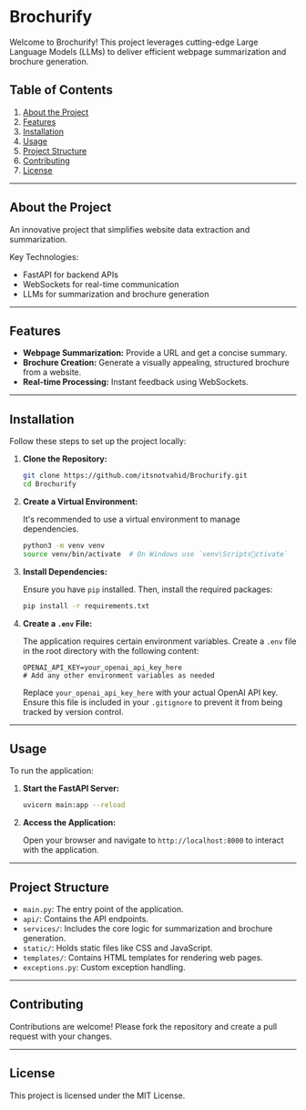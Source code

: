 
# Brochurify

Welcome to Brochurify! This project leverages cutting-edge Large Language Models (LLMs) to deliver efficient webpage summarization and brochure generation.

## Table of Contents

1. [About the Project](#about-the-project)
2. [Features](#features)
3. [Installation](#installation)
4. [Usage](#usage)
5. [Project Structure](#project-structure)
6. [Contributing](#contributing)
7. [License](#license)

---

## About the Project

An innovative project that simplifies website data extraction and summarization.

Key Technologies:
- FastAPI for backend APIs
- WebSockets for real-time communication
- LLMs for summarization and brochure generation

---

## Features

- **Webpage Summarization:** Provide a URL and get a concise summary.
- **Brochure Creation:** Generate a visually appealing, structured brochure from a website.
- **Real-time Processing:** Instant feedback using WebSockets.

---

## Installation

Follow these steps to set up the project locally:

1. **Clone the Repository:**

   ```bash
   git clone https://github.com/itsnotvahid/Brochurify.git
   cd Brochurify
   ```

2. **Create a Virtual Environment:**

   It's recommended to use a virtual environment to manage dependencies.

   ```bash
   python3 -m venv venv
   source venv/bin/activate  # On Windows use `venv\Scriptsctivate`
   ```

3. **Install Dependencies:**

   Ensure you have `pip` installed. Then, install the required packages:

   ```bash
   pip install -r requirements.txt
   ```

4. **Create a `.env` File:**

   The application requires certain environment variables. Create a `.env` file in the root directory with the following content:

   ```env
   OPENAI_API_KEY=your_openai_api_key_here
   # Add any other environment variables as needed
   ```

   Replace `your_openai_api_key_here` with your actual OpenAI API key. Ensure this file is included in your `.gitignore` to prevent it from being tracked by version control.

---

## Usage

To run the application:

1. **Start the FastAPI Server:**

   ```bash
   uvicorn main:app --reload
   ```

2. **Access the Application:**

   Open your browser and navigate to `http://localhost:8000` to interact with the application.

---

## Project Structure

- `main.py`: The entry point of the application.
- `api/`: Contains the API endpoints.
- `services/`: Includes the core logic for summarization and brochure generation.
- `static/`: Holds static files like CSS and JavaScript.
- `templates/`: Contains HTML templates for rendering web pages.
- `exceptions.py`: Custom exception handling.

---

## Contributing

Contributions are welcome! Please fork the repository and create a pull request with your changes.

---

## License

This project is licensed under the MIT License.